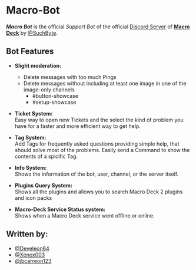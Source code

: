 # Macro-Bot
***Macro Bot*** is the official *Support Bot* of the official [Discord Server](https://discord.gg/QujfQPHRrT) of **[Macro Deck](https://github.com/macro-Deck-org/Macro-Deck)** by [@SuchByte](https://github.com/SuchByte).

## Bot Features

- **Slight moderation:**
  - Delete messages with too much Pings
  - Delete messages without including at least one image in one of the image-only channels
    - #button-showcase
    - #setup-showcase

- **Ticket System:**  
  Easy way to open new Tickets and the select the kind of problem you have for a faster and more efficient way to get help.

- **Tag System:**  
  Add Tags for frequently asked questions providing simple help, that should solve most of the problems. Easily send a Command to show the contents of a spicific Tag.
  
- **Info System:**   
  Shows the information of the bot, user, channel, or the server itself.

- **Plugins Query System:**  
  Shows all the plugins and allows you to search Macro Deck 2 plugins and icon packs

- **Macro-Deck Service Status system:**  
  Shows when a Macro Deck service went offline or online.
  
## Written by:
- [@Develeon64](https://github.com/Develeon64)
- [@Xenox003](https://github.com/Xenox003)
- [@jbcarreon123](https://github.com/jbcarreon123)